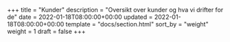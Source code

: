 +++
title = "Kunder"
description = "Oversikt over kunder og hva vi drifter for de"
date = 2022-01-18T08:00:00+00:00
updated = 2022-01-18T08:00:00+00:00
template = "docs/section.html"
sort_by = "weight"
weight = 1
draft = false
+++
